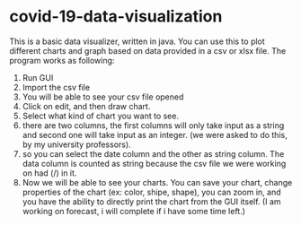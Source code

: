 # covid-19-data-visualization
This is a basic data visualizer, written in java. You can use this to plot different charts and graph based on data provided in a csv or xlsx file. 
The program works as following: 
1. Run GUI 
2. Import the csv file
3. You will be able to see your csv file opened 
4. Click on edit, and then draw chart. 
5. Select what kind of chart you want to see. 
6. there are two columns, the first columns will only take input as a string and second one will take input as an integer. (we were asked to do this, by my university
professors). 
7. so you can select the date column and the other as string column. The data column is counted as string because the csv file we were working on had (/) in it. 
8. Now we will be able to see your charts. You can save your chart, change properties of the chart (ex: color, shipe, shape), you can zoom in, and you have the 
ability to directly print the chart from the GUI itself. 
(I am working on forecast, i will complete if i have some time left.)
